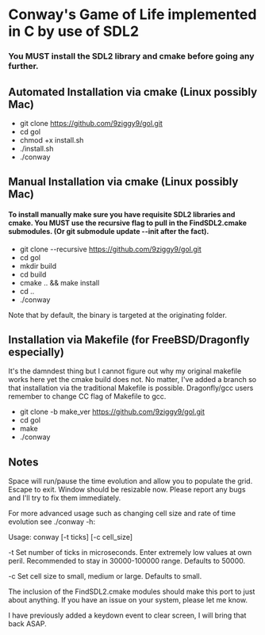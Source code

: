 # Conway's Game of Life implemented in C by use of SDL2

### You MUST install the SDL2 library and cmake before going any further.

## Automated Installation via cmake (Linux possibly Mac)
* git clone https://github.com/9ziggy9/gol.git
* cd gol
* chmod +x install.sh
* ./install.sh
* ./conway


## Manual Installation via cmake (Linux possibly Mac)
#### To install manually make sure you have requisite SDL2 libraries and cmake. You MUST use the recursive flag to pull in the FindSDL2.cmake submodules. (Or git submodule update --init after the fact).

* git clone --recursive https://github.com/9ziggy9/gol.git
* cd gol
* mkdir build
* cd build
* cmake .. && make install
* cd ..
* ./conway

Note that by default, the binary is targeted at the originating folder.

## Installation via Makefile (for FreeBSD/Dragonfly especially)
It's the damndest thing but I cannot figure out why my original makefile works here yet the cmake build does not. No matter, I've added a branch so that installation via the traditional Makefile is possible. Dragonfly/gcc users remember to change CC flag of Makefile to gcc.

* git clone -b make_ver https://github.com/9ziggy9/gol.git
* cd gol
* make
* ./conway

## Notes
Space will run/pause the time evolution and allow you to populate the grid. Escape to exit. Window should be resizable now. Please report any bugs and I'll try to fix them immediately.

For more advanced usage such as changing cell size and rate of time evolution see ./conway -h:

Usage: conway [-t ticks] [-c cell_size] 

-t      Set number of ticks in microseconds.
        Enter extremely low values at own peril.
        Recommended to stay in 30000-100000 range.
        Defaults to 50000.


 -c     Set cell size to small, medium or large.
        Defaults to small.


The inclusion of the FindSDL2.cmake modules should make this port to just about anything. If you have an issue on your system, please let me know.

I have previously added a keydown event to clear screen, I will bring that back ASAP.
